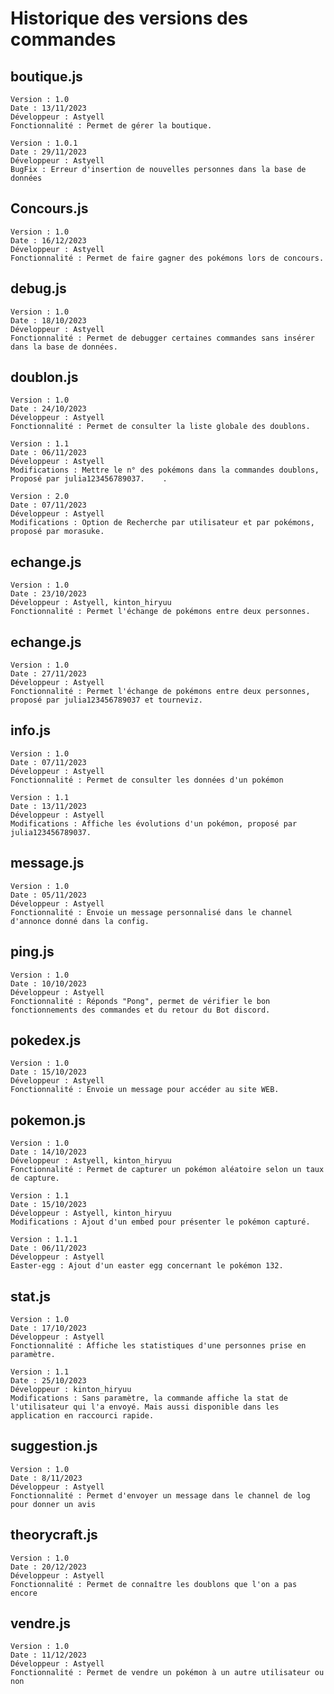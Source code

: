 # Historique des versions des commandes

## boutique.js

	Version : 1.0
	Date : 13/11/2023
	Développeur : Astyell
	Fonctionnalité : Permet de gérer la boutique.

	Version : 1.0.1
	Date : 29/11/2023
	Développeur : Astyell
	BugFix : Erreur d'insertion de nouvelles personnes dans la base de données

## Concours.js

	Version : 1.0
	Date : 16/12/2023
	Développeur : Astyell
	Fonctionnalité : Permet de faire gagner des pokémons lors de concours.

## debug.js

	Version : 1.0
	Date : 18/10/2023
	Développeur : Astyell
	Fonctionnalité : Permet de debugger certaines commandes sans insérer dans la base de données.

## doublon.js

	Version : 1.0
	Date : 24/10/2023
	Développeur : Astyell
	Fonctionnalité : Permet de consulter la liste globale des doublons.

	Version : 1.1
	Date : 06/11/2023
	Développeur : Astyell
	Modifications : Mettre le n° des pokémons dans la commandes doublons, Proposé par julia123456789037.	.

	Version : 2.0
	Date : 07/11/2023
	Développeur : Astyell
	Modifications : Option de Recherche par utilisateur et par pokémons, proposé par morasuke.

## echange.js

	Version : 1.0
	Date : 23/10/2023
	Développeur : Astyell, kinton_hiryuu
	Fonctionnalité : Permet l'échange de pokémons entre deux personnes.

## echange.js

	Version : 1.0
	Date : 27/11/2023
	Développeur : Astyell
	Fonctionnalité : Permet l'échange de pokémons entre deux personnes, proposé par julia123456789037 et tourneviz.

## info.js

	Version : 1.0
	Date : 07/11/2023
	Développeur : Astyell
	Fonctionnalité : Permet de consulter les données d'un pokémon

	Version : 1.1
	Date : 13/11/2023
	Développeur : Astyell
	Modifications : Affiche les évolutions d'un pokémon, proposé par julia123456789037.

## message.js

	Version : 1.0
	Date : 05/11/2023
	Développeur : Astyell
	Fonctionnalité : Envoie un message personnalisé dans le channel d'annonce donné dans la config.

## ping.js

	Version : 1.0
	Date : 10/10/2023
	Développeur : Astyell
	Fonctionnalité : Réponds "Pong", permet de vérifier le bon fonctionnements des commandes et du retour du Bot discord.

## pokedex.js

	Version : 1.0
	Date : 15/10/2023
	Développeur : Astyell
	Fonctionnalité : Envoie un message pour accéder au site WEB.

## pokemon.js

	Version : 1.0
	Date : 14/10/2023
	Développeur : Astyell, kinton_hiryuu
	Fonctionnalité : Permet de capturer un pokémon aléatoire selon un taux de capture.

	Version : 1.1
	Date : 15/10/2023
	Développeur : Astyell, kinton_hiryuu
	Modifications : Ajout d'un embed pour présenter le pokémon capturé.

	Version : 1.1.1
	Date : 06/11/2023
	Développeur : Astyell
	Easter-egg : Ajout d'un easter egg concernant le pokémon 132.

## stat.js

	Version : 1.0
	Date : 17/10/2023
	Développeur : Astyell
	Fonctionnalité : Affiche les statistiques d'une personnes prise en paramètre.

	Version : 1.1
	Date : 25/10/2023
	Développeur : kinton_hiryuu
	Modifications : Sans paramètre, la commande affiche la stat de l'utilisateur qui l'a envoyé. Mais aussi disponible dans les application en raccourci rapide.

## suggestion.js

	Version : 1.0
	Date : 8/11/2023
	Développeur : Astyell
	Fonctionnalité : Permet d'envoyer un message dans le channel de log pour donner un avis

## theorycraft.js

	Version : 1.0
	Date : 20/12/2023
	Développeur : Astyell
	Fonctionnalité : Permet de connaître les doublons que l'on a pas encore

## vendre.js

	Version : 1.0
	Date : 11/12/2023
	Développeur : Astyell
	Fonctionnalité : Permet de vendre un pokémon à un autre utilisateur ou non